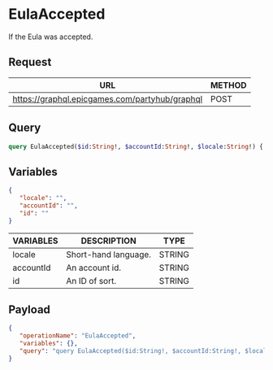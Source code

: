 # EulaAccepted

If the Eula was accepted.

## Request
| URL | METHOD |
| - | - |
| https://graphql.epicgames.com/partyhub/graphql | POST |

## Query
```graphql
query EulaAccepted($id:String!, $accountId:String!, $locale:String!) { Eula { __typename hasAccountAccepted(id: $id, accountId: $accountId, locale: $locale) { __typename accepted } } }
```

## Variables
```json
{
   "locale": "",
   "accountId": "",
   "id": ""
}
```
| VARIABLES | DESCRIPTION | TYPE |
| - | - | - |
| locale | Short-hand language. | STRING |
| accountId | An account id. | STRING |
| id | An ID of sort. | STRING |

## Payload
```json
{
   "operationName": "EulaAccepted",
   "variables": {},
   "query": "query EulaAccepted($id:String!, $accountId:String!, $locale:String!) { Eula { __typename hasAccountAccepted(id: $id, accountId: $accountId, locale: $locale) { __typename accepted } } }"
}
```